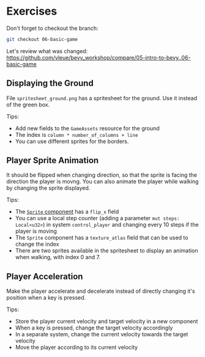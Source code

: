 # Exercises

Don't forget to checkout the branch:

```sh
git checkout 06-basic-game
```

Let's review what was changed: <https://github.com/vleue/bevy_workshop/compare/05-intro-to-bevy..06-basic-game>

## Displaying the Ground

File `spritesheet_ground.png` has a spritesheet for the ground. Use it instead of the green box.

Tips:
* Add new fields to the `GameAssets` resource for the ground
* The index is `column * number_of_columns + line`
* You can use different sprites for the borders.

## Player Sprite Animation

It should be flipped when changing direction, so that the sprite is facing the direction the player is movng. You can also animate the player while walking by changing the sprite displayed.

Tips:
* The [`Sprite` component](https://docs.rs/bevy/0.15.0-rc.3/bevy/prelude/struct.Sprite.html) has a `flip_x` field
* You can use a local step counter (adding a parameter `mut steps: Local<u32>`) in system `control_player` and changing every 10 steps if the player is moving
* The `Sprite` component has a `texture_atlas` field that can be used to change the index
* There are two sprites available in the spritesheet to display an animation when walking, with index 0 and 7.

## Player Acceleration

Make the player accelerate and decelerate instead of directly changing it's position when a key is pressed.

Tips:
* Store the player current velocity and target velocity in a new component
* When a key is pressed, change the target velocity accordingly
* In a separate system, change the current velocity towards the target velocity
* Move the player according to its current velocity
